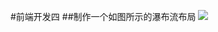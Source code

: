 #前端开发四
##制作一个如图所示的瀑布流布局
![](https://github.com/themachine15/web-developer-simples/raw/master/simple4/img/示例.gif)  


